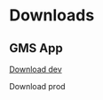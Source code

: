 # Downloads

## GMS App

[Download dev](https://expo.dev/artifacts/eas/fNe7H3NBZarauuHBrTPJtR.apk) 

Download prod 
